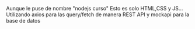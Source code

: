 Aunque le puse de nombre "nodejs curso"
Esto es solo HTML,CSS y JS... Utilizando axios para las query/fetch de manera REST API y mockapi para la base de datos
